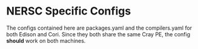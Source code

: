 # NERSC Specific Configs
The configs contained here are packages.yaml and the compilers.yaml for
both Edison and Cori. Since they both share the same Cray PE, the config 
**should** work on both machines. 
